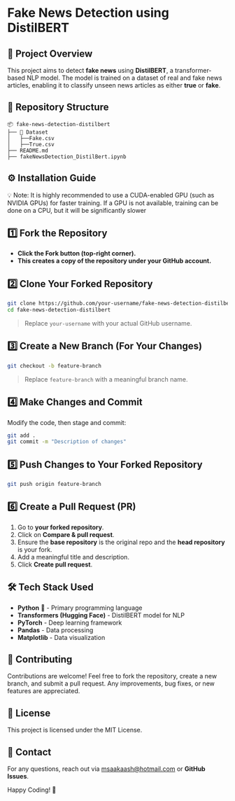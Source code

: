 # Fake News Detection using DistilBERT

## 📌 Project Overview
This project aims to detect **fake news** using **DistilBERT**, a transformer-based NLP model. The model is trained on a dataset of real and fake news articles, enabling it to classify unseen news articles as either **true** or **fake**.



## 📂 Repository Structure
```
📦 fake-news-detection-distilbert
├── 📂 Dataset
│   ├──Fake.csv
│   ├──True.csv           
├── README.md
├── fakeNewsDetection_DistilBert.ipynb

```


## ⚙️ Installation Guide
💡 Note: It is highly recommended to use a CUDA-enabled GPU (such as NVIDIA GPUs) for faster training. If a GPU is not available, training can be done on a CPU, but it will be significantly slower

## 1️⃣ Fork the Repository
- **Click the **Fork** button (top-right corner).**
- **This creates a copy of the repository under your GitHub account.**

## 2️⃣ Clone Your Forked Repository
```sh
git clone https://github.com/your-username/fake-news-detection-distilbert.git
cd fake-news-detection-distilbert
```
> Replace `your-username` with your actual GitHub username.

## 3️⃣ Create a New Branch (For Your Changes)
```sh
git checkout -b feature-branch
```
> Replace `feature-branch` with a meaningful branch name.

## 4️⃣ Make Changes and Commit
Modify the code, then stage and commit:
```sh
git add .
git commit -m "Description of changes"
```

## 5️⃣ Push Changes to Your Forked Repository
```sh
git push origin feature-branch
```

## 6️⃣ Create a Pull Request (PR)
1. Go to **your forked repository**.
2. Click on **Compare & pull request**.
3. Ensure the **base repository** is the original repo and the **head repository** is your fork.
4. Add a meaningful title and description.
5. Click **Create pull request**.

## 🛠️ Tech Stack Used
- **Python** 🐍 - Primary programming language
- **Transformers (Hugging Face)** - DistilBERT model for NLP
- **PyTorch** - Deep learning framework
- **Pandas** - Data processing
- **Matplotlib** - Data visualization


## 🤝 Contributing
Contributions are welcome! Feel free to fork the repository, create a new branch, and submit a pull request. Any improvements, bug fixes, or new features are appreciated.


## 📜 License
This project is licensed under the MIT License.



## 📧 Contact
For any questions, reach out via [msaakaash@hotmail.com](mailto:msaakaash@hotmail.com) or **GitHub Issues**.

Happy Coding! 🚀

